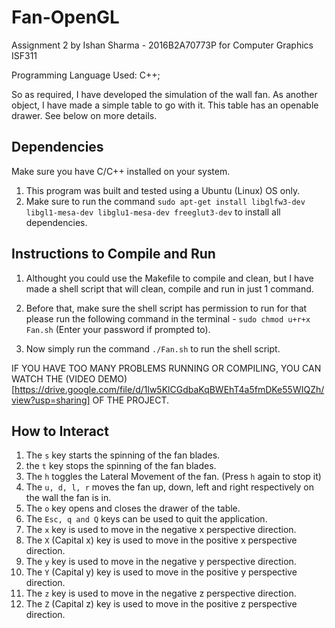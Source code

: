 # Fan-OpenGL

Assignment 2 by Ishan Sharma - 2016B2A70773P for Computer Graphics ISF311

Programming Language Used: C++;

So as required, I have developed the simulation of the wall fan.
As another object, I have made a simple table to go with it. 
This table has an openable drawer. See below on more details.

## Dependencies

Make sure you have C/C++ installed on your system.

1. This program was built and tested using a Ubuntu (Linux) OS only. 
2. Make sure to run the command `sudo apt-get install libglfw3-dev libgl1-mesa-dev libglu1-mesa-dev freeglut3-dev` to install all dependencies.

## Instructions to Compile and Run

1. Althought you could use the Makefile to compile and clean, 
but I have made a shell script that will clean, compile and run in just 1 command. 

2. Before that, make sure the shell script has permission to 
run for that please run the following command in the terminal - `sudo chmod u+r+x Fan.sh`
(Enter your password if prompted to).

3. Now simply run the command `./Fan.sh` to run the shell script.

IF YOU HAVE TOO MANY PROBLEMS RUNNING OR COMPILING, 
YOU CAN WATCH THE (VIDEO DEMO)[https://drive.google.com/file/d/1lw5KlCGdbaKqBWEhT4a5fmDKe55WIQZh/view?usp=sharing] OF THE PROJECT. 

## How to Interact

1. The `s` key starts the spinning of the fan blades.
2. the `t` key stops the spinning of the fan blades.
3. The `h` toggles the Lateral Movement of the fan. (Press `h` again to stop it)
4. The `u, d, l, r` moves the fan up, down, left and right respectively on the wall the fan is in.
5. The `o` key opens and closes the drawer of the table.
6. The `Esc, q and Q` keys can be used to quit the application.
7. The `x` key is used to move in the negative x perspective direction.
8. The `X` (Capital x) key is used to move in the positive x perspective direction. 
9. The `y` key is used to move in the negative y perspective direction.
10. The `Y` (Capital y) key is used to move in the positive y perspective direction. 
11. The `z` key is used to move in the negative z perspective direction.
12. The `Z` (Capital z) key is used to move in the positive z perspective direction. 